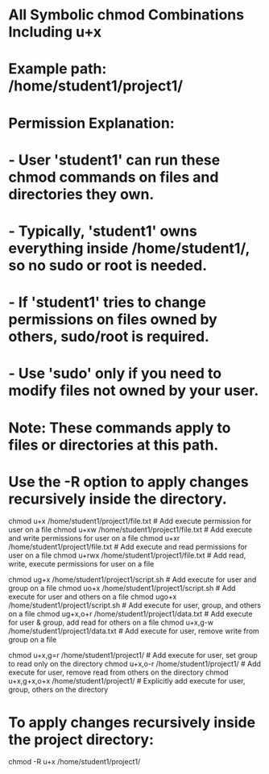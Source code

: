 # All Symbolic chmod Combinations Including u+x
# Example path: /home/student1/project1/

# Permission Explanation:
# - User 'student1' can run these chmod commands on files and directories they own.
# - Typically, 'student1' owns everything inside /home/student1/, so no sudo or root is needed.
# - If 'student1' tries to change permissions on files owned by others, sudo/root is required.
# - Use 'sudo' only if you need to modify files not owned by your user.

# Note: These commands apply to files or directories at this path.
#       Use the -R option to apply changes recursively inside the directory.

chmod u+x /home/student1/project1/file.txt            # Add execute permission for user on a file
chmod u+xw /home/student1/project1/file.txt           # Add execute and write permissions for user on a file
chmod u+xr /home/student1/project1/file.txt           # Add execute and read permissions for user on a file
chmod u+rwx /home/student1/project1/file.txt          # Add read, write, execute permissions for user on a file

chmod ug+x /home/student1/project1/script.sh           # Add execute for user and group on a file
chmod uo+x /home/student1/project1/script.sh           # Add execute for user and others on a file
chmod ugo+x /home/student1/project1/script.sh          # Add execute for user, group, and others on a file
chmod ug+x,o+r /home/student1/project1/data.txt        # Add execute for user & group, add read for others on a file
chmod u+x,g-w /home/student1/project1/data.txt          # Add execute for user, remove write from group on a file

chmod u+x,g=r /home/student1/project1/                  # Add execute for user, set group to read only on the directory
chmod u+x,o-r /home/student1/project1/                  # Add execute for user, remove read from others on the directory
chmod u+x,g+x,o+x /home/student1/project1/              # Explicitly add execute for user, group, others on the directory

# To apply changes recursively inside the project directory:
chmod -R u+x /home/student1/project1/
